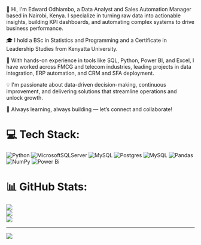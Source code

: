 👋 Hi, I'm Edward Odhiambo, a Data Analyst and Sales Automation Manager based in Nairobi, Kenya. I specialize in turning raw data into actionable insights, building KPI dashboards, and automating complex systems to drive business performance.<br/>

🎓 I hold a BSc in Statistics and Programming and a Certificate in Leadership Studies from Kenyatta University.<br/>

🚀 With hands-on experience in tools like SQL, Python, Power BI, and Excel, I have worked across FMCG and telecom industries, leading projects in data integration, ERP automation, and CRM and SFA deployment.<br/>

💡 I'm passionate about data-driven decision-making, continuous improvement, and delivering solutions that streamline operations and unlock growth.<br/>

🔗 Always learning, always building — let’s connect and collaborate!<br/>


# 💻 Tech Stack:
![Python](https://img.shields.io/badge/python-3670A0?style=for-the-badge&logo=python&logoColor=ffdd54) ![MicrosoftSQLServer](https://img.shields.io/badge/Microsoft%20SQL%20Server-CC2927?style=for-the-badge&logo=microsoft%20sql%20server&logoColor=white) ![MySQL](https://img.shields.io/badge/mysql-4479A1.svg?style=for-the-badge&logo=mysql&logoColor=white) ![Postgres](https://img.shields.io/badge/postgres-%23316192.svg?style=for-the-badge&logo=postgresql&logoColor=white) ![MySQL](https://img.shields.io/badge/mysql-4479A1.svg?style=for-the-badge&logo=mysql&logoColor=white)  ![Pandas](https://img.shields.io/badge/pandas-%23150458.svg?style=for-the-badge&logo=pandas&logoColor=white) ![NumPy](https://img.shields.io/badge/numpy-%23013243.svg?style=for-the-badge&logo=numpy&logoColor=white) ![Power Bi](https://img.shields.io/badge/power_bi-F2C811?style=for-the-badge&logo=powerbi&logoColor=black)
# 📊 GitHub Stats:
![](https://github-readme-stats.vercel.app/api?username=EddOdhiambo&theme=merko&hide_border=false&include_all_commits=false&count_private=false)<br/>
![](https://nirzak-streak-stats.vercel.app/?user=EddOdhiambo&theme=merko&hide_border=false)<br/>
![](https://github-readme-stats.vercel.app/api/top-langs/?username=EddOdhiambo&theme=merko&hide_border=false&include_all_commits=false&count_private=false&layout=compact)

---
[![](https://visitcount.itsvg.in/api?id=EddOdhiambo&icon=0&color=0)](https://visitcount.itsvg.in)

<!-- Proudly created with GPRM ( https://gprm.itsvg.in ) -->
